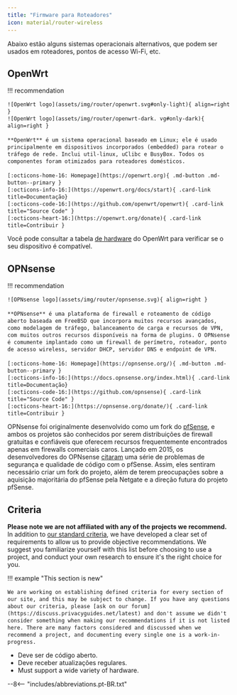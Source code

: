 ```yaml
---
title: "Firmware para Roteadores"
icon: material/router-wireless
---
```


Abaixo estão alguns sistemas operacionais alternativos, que podem ser usados em roteadores, pontos de acesso Wi-Fi, etc.

## OpenWrt

!!! recommendation

    ![OpenWrt logo](assets/img/router/openwrt.svg#only-light){ align=right }
    ![OpenWrt logo](assets/img/router/openwrt-dark. vg#only-dark){ align=right }
    
    **OpenWrt** é um sistema operacional baseado em Linux; ele é usado principalmente em dispositivos incorporados (embedded) para rotear o tráfego de rede. Inclui util-linux, uClibc e BusyBox. Todos os componentes foram otimizados para roteadores domésticos.
    
    [:octicons-home-16: Homepage](https://openwrt.org){ .md-button .md-button--primary }
    [:octicons-info-16:](https://openwrt.org/docs/start){ .card-link title=Documentação}
    [:octicons-code-16:](https://github.com/openwrt/openwrt){ .card-link title="Source Code" }
    [:octicons-heart-16:](https://openwrt.org/donate){ .card-link title=Contribuir }

Você pode consultar a tabela [de hardware](https://openwrt.org/toh/start) do OpenWrt para verificar se o seu dispositivo é compatível.

## OPNsense

!!! recommendation

    ![OPNsense logo](assets/img/router/opnsense.svg){ align=right }
    
    **OPNsense** é uma plataforma de firewall e roteamento de código aberto baseada em FreeBSD que incorpora muitos recursos avançados, como modelagem de tráfego, balanceamento de carga e recursos de VPN, com muitos outros recursos disponíveis na forma de plugins. O OPNsense é comumente implantado como um firewall de perímetro, roteador, ponto de acesso wireless, servidor DHCP, servidor DNS e endpoint de VPN.
    
    [:octicons-home-16: Homepage](https://opnsense.org/){ .md-button .md-button--primary }
    [:octicons-info-16:](https://docs.opnsense.org/index.html){ .card-link title=Documentação}
    [:octicons-code-16:](https://github.com/opnsense){ .card-link title="Source Code" }
    [:octicons-heart-16:](https://opnsense.org/donate/){ .card-link title=Contribuir }

OPNsense foi originalmente desenvolvido como um fork do [pfSense](https://en.wikipedia.org/wiki/PfSense), e ambos os projetos são conhecidos por serem distribuições de firewall gratuitas e confiáveis que oferecem recursos frequentemente encontrados apenas em firewalls comerciais caros. Lançado em 2015, os desenvolvedores do OPNsense [citaram](https://docs.opnsense.org/history/thefork.html) uma série de problemas de segurança e qualidade de código com o pfSense. Assim, eles sentiram necessário criar um fork do projeto, além de terem preocupações sobre a aquisição majoritária do pfSense pela Netgate e a direção futura do projeto pfSense.

## Criteria

**Please note we are not affiliated with any of the projects we recommend.** In addition to [our standard criteria](about/criteria.md), we have developed a clear set of requirements to allow us to provide objective recommendations. We suggest you familiarize yourself with this list before choosing to use a project, and conduct your own research to ensure it's the right choice for you.

!!! example "This section is new"

    We are working on establishing defined criteria for every section of our site, and this may be subject to change. If you have any questions about our criteria, please [ask on our forum](https://discuss.privacyguides.net/latest) and don't assume we didn't consider something when making our recommendations if it is not listed here. There are many factors considered and discussed when we recommend a project, and documenting every single one is a work-in-progress.

- Deve ser de código aberto.
- Deve receber atualizações regulares.
- Must support a wide variety of hardware.

--8<-- "includes/abbreviations.pt-BR.txt"
